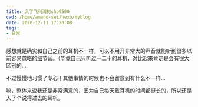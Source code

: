 ```yaml
---
title: 入了飞利浦的shp9500
cwd: /home/amano-sei/hexo/myblog
date: 2020-12-11 17:20:08
tags:
- 日常
---
```


感想就是确实和自己之前的耳机不一样，可以不用开非常大的声音就能听到很多以前容易忽略的细节音。（毕竟自己只听过一二十的耳机，对比起来肯定是会有很大区别的...

不过慢慢地习惯了专心干其他事情的时候也不会留意到有什么不一样...

嘛，整体来说我还是非常满意的，因为自己每天戴耳机的时间都挺长的，所以还是入了个说得过去的耳机。

